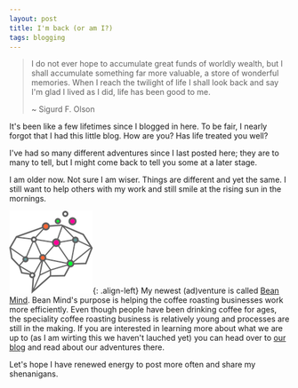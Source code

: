 ```yaml
---
layout: post
title: I'm back (or am I?)
tags: blogging
---
```


> I do not ever hope to accumulate great funds of worldly wealth, but I shall accumulate something far more valuable, a store of wonderful memories. When I reach the twilight of life I shall look back and say I'm glad I lived as I did, life has been good to me.
>
> ~ Sigurd F. Olson

It's been like a few lifetimes since I blogged in here. To be fair, I nearly forgot that I had this little blog. How are you? Has life treated you well?

I've had so many different adventures since I last posted here; they are to many to tell, but I might come back to tell you some at a later stage.

I am older now. Not sure I am wiser. Things are different and yet the same. I still want to help others with my work and still smile at the rising sun in the mornings.

![image-left](/assets/images/beanmind_logo_small.png){: .align-left} My newest (ad)venture is called [Bean Mind](https://beanmind.com). Bean Mind's purpose is helping the coffee roasting businesses work more efficiently. Even though people have been drinking coffee for ages, the speciality coffee roasting business is relatively young and processes are still in the making. If you are interested in learning more about what we are up to (as I am wirting this we haven't lauched yet) you can head over to [our blog](https://beanmind.com/blog) and read about our adventures there.

Let's hope I have renewed energy to post more often and share my shenanigans.